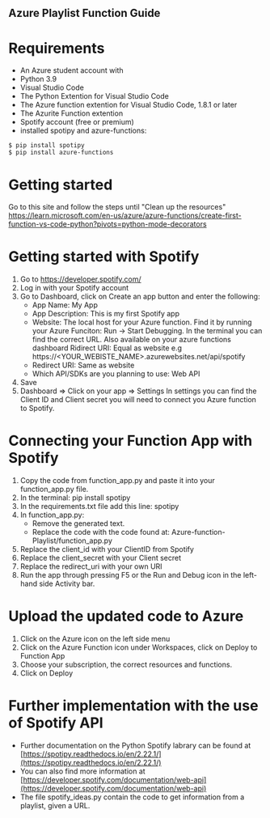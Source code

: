 ## Azure Playlist Function Guide

# Requirements 
- An Azure student account with 
- Python 3.9
- Visual Studio Code
- The Python Extention for Visual Studio Code
- The Azure function extention for Visual Studio Code, 1.8.1 or later
- The Azurite Function extention
- Spotify account (free or premium)
- installed spotipy and azure-functions:

``` 
$ pip install spotipy
$ pip install azure-functions
```


# Getting started
Go to this site and follow the steps until "Clean up the resources"
https://learn.microsoft.com/en-us/azure/azure-functions/create-first-function-vs-code-python?pivots=python-mode-decorators


# Getting started with Spotify
1. Go to https://developer.spotify.com/
2. Log in with your Spotify account
3. Go to Dashboard, click on Create an app button and enter the following:
   - App Name: My App
   - App Description: This is my first Spotify app
   - Website: The local host for your Azure function. Find it by running your Azure Funciton: Run -> Start Debugging. In the terminal you can find the correct URL. Also available on your azure functions dashboard
      Ridirect URI: Equal as website e.g https://<YOUR_WEBISTE_NAME>.azurewebsites.net/api/spotify
   - Redirect URI: Same as website
   - Which API/SDKs are you planning to use: Web API
4. Save 
5. Dashboard => Click on your app => Settings
   In settings you can find the Client ID and Client secret you will need to connect you Azure function to Spotify.


# Connecting your Function App with Spotify
1. Copy the code from function_app.py and paste it into your function_app.py file.
2. In the terminal: pip install spotipy
3. In the requirements.txt file add this line: spotipy
4. In function_app.py:
   - Remove the generated text.
   - Replace the code with the code found at: Azure-function-Playlist/function_app.py 
6. Replace the client_id with your ClientID from Spotify
7. Replace the client_secret with your Client secret
8. Replace the redirect_uri with your own URI
9. Run the app through pressing F5 or the Run and Debug icon in the left-hand side Activity bar.


# Upload the updated code to Azure
1. Click on the Azure icon on the left side menu
2. Click on the Azure Function icon under Workspaces, click on Deploy to Function App
3. Choose your subscription, the correct resources and functions.
4. Click on Deploy


# Further implementation with the use of Spotify API
- Further documentation on the Python Spotify labrary can be found at [https://spotipy.readthedocs.io/en/2.22.1/](https://spotipy.readthedocs.io/en/2.22.1/)
- You can also find more information at [https://developer.spotify.com/documentation/web-api](https://developer.spotify.com/documentation/web-api)
- The file spotify_ideas.py contain the code to get information from a playlist, given a URL. 


